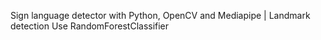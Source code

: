 Sign language detector with Python, OpenCV and Mediapipe  |  Landmark detection
Use RandomForestClassifier